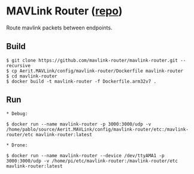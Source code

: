 # MAVLink Router ([repo](https://github.com/mavlink-router/mavlink-router))

Route mavlink packets between endpoints.

## Build
	
	$ git clone https://github.com/mavlink-router/mavlink-router.git --recursive
	$ cp Aerit.MAVLink/config/mavlink-router/Dockerfile mavlink-router
	$ cd mavlink-router
	$ docker build -t mavlink-router -f Dockerfile.arm32v7 .

## Run

	* Debug:

	$ docker run --name mavlink-router -p 3000:3000/udp -v /home/pablo/source/Aerit.MAVLink/config/mavlink-router/etc:/mavlink-router/etc mavlink-router:latest

	* Drone:

	$ docker run --name mavlink-router --device /dev/ttyAMA1 -p 3000:3000/udp -v /home/pi/etc/mavlink-router:/mavlink-router/etc mavlink-router:latest
